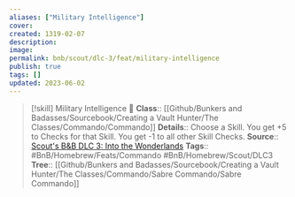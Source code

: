 ```yaml
---
aliases: ["Military Intelligence"]
cover: 
created: 1319-02-07
description: 
image: 
permalink: bnb/scout/dlc-3/feat/military-intelligence
publish: true
tags: []
updated: 2023-06-02
---
```


> [!skill] Military Intelligence 🍻
> **Class**:: [[Github/Bunkers and Badasses/Sourcebook/Creating a Vault Hunter/The Classes/Commando/Commando]]
> **Details**:: Choose a Skill. You get +5 to Checks for that Skill. You get -1 to all other Skill Checks.
> **Source**:: [Scout's B&B DLC 3: Into the Wonderlands](https://docs.google.com/document/d/1MLOgrWwcLNTnP9PuXrKiLImy7SUh4hXO8arVUAlmdp0/edit)
> **Tags**:: #BnB/Homebrew/Feats/Commando #BnB/Homebrew/Scout/DLC3  
> **Tree**:: [[Github/Bunkers and Badasses/Sourcebook/Creating a Vault Hunter/The Classes/Commando/Sabre Commando/Sabre Commando]]

